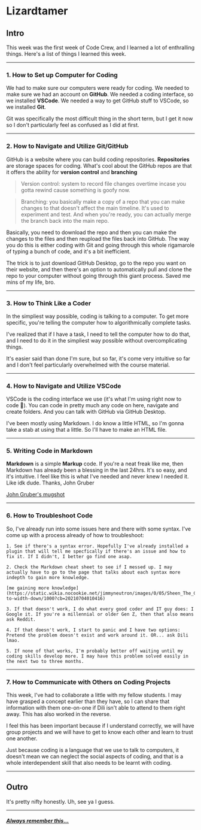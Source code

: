 # Lizardtamer

## Intro

This week was the first week of Code Crew, and I learned a lot of enthralling things. Here's a list of things I learned this week.

---

### **1. How to Set up Computer for Coding**

We had to make sure our computers were ready for coding. We needed to make sure we had an account on **GitHub**. We needed a coding interface, so we installed **VSCode**. We needed a way to get GitHub stuff to VSCode, so we installed **Git**.

Git was specifically the most difficult thing in the short term, but I get it now so I don't particularly feel as confused as I did at first.

---

### **2. How to Navigate and Utilize Git/GitHub**

GitHub is a website where you can build coding repositories. **Repositories** are storage spaces for coding. What's cool about the GitHub repos are that it offers the ability for **version control** and **branching**

>Version control: system to record file changes overtime incase you gotta rewind cause something is goofy now.

>Branching: you basically make a copy of a repo that you can make changes to that doesn't affect the main timeline. It's used to experiment and test. And when you're ready, you can actually merge the branch back into the main repo.

Basically, you need to download the repo and then you can make the changes to the files and then reupload the files back into GitHub. The way you do this is either coding with Git and going through this whole rigamarole of typing a bunch of code, and it's a bit inefficient.

The trick is to just download GitHub Desktop, go to the repo you want on their website, and then there's an option to automatically pull and clone the repo to your computer without going through this giant process. Saved me mins of my life, bro.

---

### **3. How to Think Like a Coder**

In the simpliest way possible, coding is talking to a computer. To get more specific, you're telling the computer how to algorithmically complete tasks.

I've realized that if I have a task, I need to tell the computer how to do that, and I need to do it in the simpliest way possible without overcomplicating things.

It's easier said than done I'm sure, but so far, it's come very intuitive so far and I don't feel particularly overwhelmed with the course material.

---

### **4. How to Navigate and Utilize VSCode**

VSCode is the coding interface we use (it's what I'm using right now to code :eyes:). You can code in pretty much any code on here, navigate and create folders. And you can talk with GitHub via GitHub Desktop.

I've been mostly using Markdown. I do know a little HTML, so I'm gonna take a stab at using that a little. So I'll have to make an HTML file.

---

### **5. Writing Code in Markdown**

**Markdown** is a simple **Markup** code. If you're a neat freak like me, then Markdown has already been a blessing in the last 24hrs. It's so easy, and it's intuitive. I feel like this is what I've needed and never knew I needed it. Like idk dude. Thanks, John Gruber

[John Gruber's mugshot](https://upload.wikimedia.org/wikipedia/commons/6/64/John_Gruber%2C_2009_%28cropped%29.jpg)

---

### **6. How to Troubleshoot Code**

So, I've already run into some issues here and there with some syntax. I've come up with a process already of how to troubleshoot:

    1. See if there's a syntax error. Hopefully I've already installed a plugin that will tell me specfically if there's an issue and how to fix it. If I didn't, I better go find one asap.

    2. Check the Markdown cheat sheet to see if I messed up. I may actually have to go to the page that talks about each syntax more indepth to gain more knowledge.

    [me gaining more knowledge](https://static.wikia.nocookie.net/jimmyneutron/images/0/05/Sheen_The_God.jpg/revision/latest/scale-to-width-down/1000?cb=20210704010416)

    3. If that doesn't work, I do what every good coder and IT guy does: I Google it. If you're a millennial or older Gen Z, then that also means ask Reddit.

    4. If that doesn't work, I start to panic and I have two options: Pretend the problem doesn't exist and work around it. OR... ask Dili lmao.

    5. If none of that works, I'm probably better off waiting until my coding skills develop more. I may have this problem solved easily in the next two to three months.

---

### **7. How to Communicate with Others on Coding Projects**

This week, I've had to collaborate a little with my fellow students. I may have grasped a concept earlier than they have, so I can share that information with them one-on-one if Dili isn't able to attend to them right away. This has also worked in the reverse.

I feel this has been important because if I understand correctly, we will have group projects and we will have to get to know each other and learn to trust one another.

Just because coding is a language that we use to talk to computers, it doesn't mean we can neglect the social aspects of coding, and that is a whole interdependent skill that also needs to be learnt with coding.

---

## Outro

It's pretty nifty honestly. Uh, see ya I guess.

---

##### [**Always** remember this...](https://www.youtube.com/watch?v=vBjzAdpZzf0)
